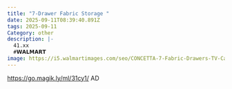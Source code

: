 ```yaml
---
title: "7-Drawer Fabric Storage "
date: 2025-09-11T08:39:40.891Z
tags: 2025-09-11
Category: other
description: |-
  41.xx
  #𝗪𝗔𝗟𝗠𝗔𝗥𝗧 
image: https://i5.walmartimages.com/seo/CONCETTA-7-Fabric-Drawers-TV-Cabinet-Sideboard-with-7-Fabric-Drawers-Drawer-Cabinet-Organization-Furniture-for-Kitchen-Office-Hallway-Black_85b23db8-446a-4ed2-b56a-06b229d2291a.a19b557ef4e60d09666f14197355ef56.jpeg?odnHeight=573&odnWidth=573&odnBg=FFFFFF
---
```

https://go.magik.ly/ml/31cy1/
AD